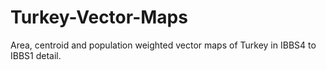 # Turkey-Vector-Maps
Area, centroid and population weighted vector maps of Turkey in IBBS4 to IBBS1 detail.

